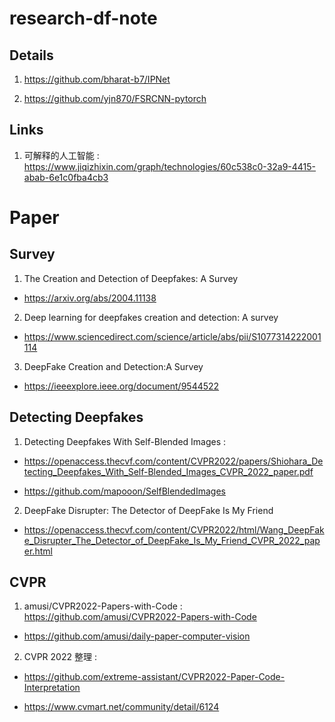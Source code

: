 # research-df-note


## Details

1. https://github.com/bharat-b7/IPNet

2. https://github.com/yjn870/FSRCNN-pytorch

## Links

1. 可解释的人工智能 : https://www.jiqizhixin.com/graph/technologies/60c538c0-32a9-4415-abab-6e1c0fba4cb3


# Paper

## Survey

1. The Creation and Detection of Deepfakes: A Survey

- https://arxiv.org/abs/2004.11138

2. Deep learning for deepfakes creation and detection: A survey

- https://www.sciencedirect.com/science/article/abs/pii/S1077314222001114

3. DeepFake Creation and Detection:A Survey

- https://ieeexplore.ieee.org/document/9544522


## Detecting Deepfakes

1. Detecting Deepfakes With Self-Blended Images :

- https://openaccess.thecvf.com/content/CVPR2022/papers/Shiohara_Detecting_Deepfakes_With_Self-Blended_Images_CVPR_2022_paper.pdf

- https://github.com/mapooon/SelfBlendedImages

2. DeepFake Disrupter: The Detector of DeepFake Is My Friend

- https://openaccess.thecvf.com/content/CVPR2022/html/Wang_DeepFake_Disrupter_The_Detector_of_DeepFake_Is_My_Friend_CVPR_2022_paper.html




## CVPR

1. amusi/CVPR2022-Papers-with-Code : https://github.com/amusi/CVPR2022-Papers-with-Code

- https://github.com/amusi/daily-paper-computer-vision

2. CVPR 2022 整理 : 

- https://github.com/extreme-assistant/CVPR2022-Paper-Code-Interpretation

- https://www.cvmart.net/community/detail/6124